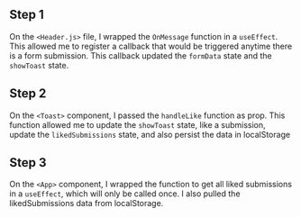 ## Step 1
On the `<Header.js>` file, I wrapped the `OnMessage` function in a `useEffect`. This allowed me to register a callback that would be triggered anytime there is a form submission. This callback updated the `formData` state and the `showToast` state.

## Step 2
On the `<Toast>` component, I passed the `handleLike` function as prop. This function allowed me to update the `showToast` state, like a submission, update the `likedSubmissions` state, and also persist the data in localStorage

## Step 3
On the `<App>` component, I wrapped the function to get all liked submissions in a `useEffect`, which will only be called once. I also pulled the likedSubmissions data from localStorage. 